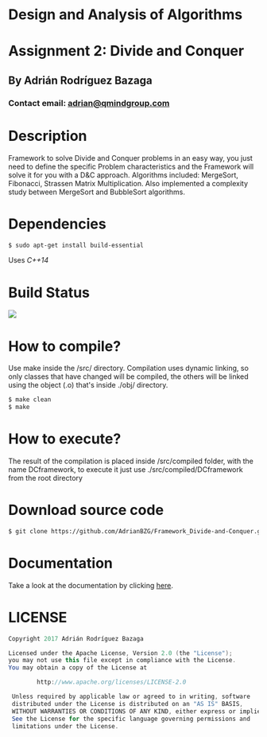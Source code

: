 # Design and Analysis of Algorithms
# Assignment 2: Divide and Conquer
## By Adrián Rodríguez Bazaga
### Contact email: adrian@qmindgroup.com
# Description

Framework to solve Divide and Conquer problems in an easy way, you just need to define the specific Problem characteristics and the Framework will solve it for you with a D&amp;C approach.
Algorithms included: MergeSort, Fibonacci, Strassen Matrix Multiplication. Also implemented a complexity study between MergeSort and BubbleSort algorithms.

# Dependencies

```sh
$ sudo apt-get install build-essential 
```
Uses *C++14*

# Build Status
![](http://i.imgur.com/7gvWrxI.png?1)

# How to compile?
Use make inside the /src/ directory. Compilation uses dynamic linking, so only classes that have changed will be compiled, the others will be linked using the object (.o) that's inside ./obj/ directory.
```sh
$ make clean
$ make
```


# How to execute?
The result of the compilation is placed inside /src/compiled folder, with the name DCframework, to execute it just use ./src/compiled/DCframework from the root directory

# Download source code

```sh
$ git clone https://github.com/AdrianBZG/Framework_Divide-and-Conquer.git
```

# Documentation

Take a look at the documentation by clicking [here](http://adrianbzg.github.io/Framework_Divide-and-Conquer/html/).

LICENSE
=======
``` java
Copyright 2017 Adrián Rodríguez Bazaga

Licensed under the Apache License, Version 2.0 (the "License");
you may not use this file except in compliance with the License.
You may obtain a copy of the License at

        http://www.apache.org/licenses/LICENSE-2.0

 Unless required by applicable law or agreed to in writing, software
 distributed under the License is distributed on an "AS IS" BASIS,
 WITHOUT WARRANTIES OR CONDITIONS OF ANY KIND, either express or implied.
 See the License for the specific language governing permissions and
 limitations under the License.
```
